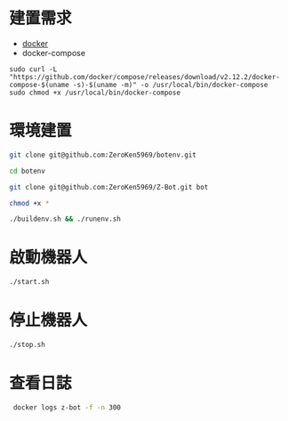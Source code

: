 # 建置需求
+ [docker](https://docs.docker.com/engine/install/ubuntu/)
+ docker-compose
```
sudo curl -L "https://github.com/docker/compose/releases/download/v2.12.2/docker-compose-$(uname -s)-$(uname -m)" -o /usr/local/bin/docker-compose
sudo chmod +x /usr/local/bin/docker-compose
```

# 環境建置

```bash
git clone git@github.com:ZeroKen5969/botenv.git

cd botenv

git clone git@github.com:ZeroKen5969/Z-Bot.git bot

chmod +x *

./buildenv.sh && ./runenv.sh
```

# 啟動機器人

```bash
./start.sh
```

# 停止機器人

```bash
./stop.sh
```

# 查看日誌

```bash
 docker logs z-bot -f -n 300
```
